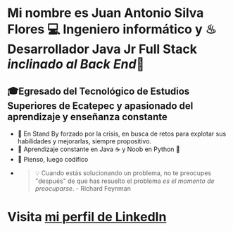 
# Mi nombre es Juan Antonio Silva Flores 💻 Ingeniero informático y ♨ Desarrollador Java Jr Full Stack *inclinado al Back End*👋
## 🎓Egresado del Tecnológico de Estudios Superiores de Ecatepec y apasionado del aprendizaje y enseñanza constante

- 🧠 En Stand By forzado por la crisis, en busca de retos para explotar sus habilidades y mejorarlas, siempre propositivo.
- 📝 Aprendizaje constante en Java ☕ y Noob en Python 🐍
- 🤔 Pienso, luego codifico
- > 💡 Cuando estás solucionando un problema, no te preocupes "después" de que has resuelto el problema *es el momento de preocuparse*. - Richard Feynman

# Visita [mi perfil de LinkedIn](https://www.linkedin.com/in/jasilvaf9003/)








